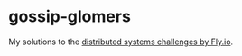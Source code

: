 # gossip-glomers

My solutions to the [distributed systems challenges by Fly.io](https://fly.io/dist-sys/).

